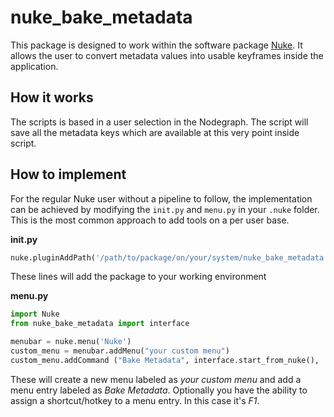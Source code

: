 [Nuke]: https://www.foundry.com/products/nuke 'Nuke'


nuke_bake_metadata
==================


This package is designed to work within the software package [Nuke].
It allows the user to convert metadata values into usable keyframes inside the application.


How it works
------------

The scripts is based in a user selection in the Nodegraph. The script will save all the metadata keys which are available at this very 
point inside script.


How to implement
----------------

For the regular Nuke user without a pipeline to follow, the implementation can be achieved by
modifying the `init.py` and `menu.py` in your `.nuke` folder. This is the most common approach to add tools
on a per user base.

**init.py**


```python
nuke.pluginAddPath('/path/to/package/on/your/system/nuke_bake_metadata')
```
These lines will add the package to your working environment


**menu.py**

```python
import Nuke
from nuke_bake_metadata import interface

menubar = nuke.menu('Nuke')
custom_menu = menubar.addMenu("your custom menu")
custom_menu.addCommand ("Bake Metadata", interface.start_from_nuke(), 'f1')

```
These will create a new menu labeled as *your custom menu* and add a menu entry labeled as
*Bake Metadata*. Optionally you have the ability to assign a shortcut/hotkey to a menu entry. In this case it's *F1*.
